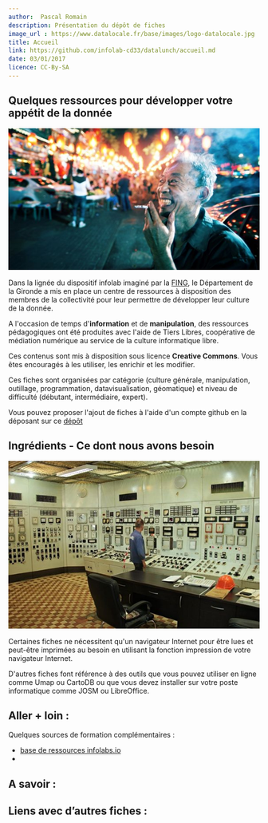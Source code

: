 ```yaml
---
author:  Pascal Romain
description: Présentation du dépôt de fiches
image_url : https://www.datalocale.fr/base/images/logo-datalocale.jpg
title: Accueil
link: https://github.com/infolab-cd33/datalunch/accueil.md
date: 03/01/2017
licence: CC-By-SA
---
```


## Quelques ressources pour développer votre appétit de la donnée

![démence de données](https://raw.githubusercontent.com/infolab-cd33/datalunch/master/img/visualisation/appetitDonnees.jpg)

Dans la lignée du dispositif infolab imaginé par la [FING](https://www.infolab.io), le Département de la Gironde a mis en place un centre de ressources à disposition des membres de la collectivité pour leur permettre de développer leur culture de la donnée.

A l'occasion de temps d'**information** et de **manipulation**, des ressources pédagogiques ont été produites avec l'aide de Tiers Libres, coopérative de médiation numérique au service de la culture informatique libre.

Ces contenus sont mis à disposition sous licence **Creative Commons**. Vous êtes encouragés à les utiliser, les enrichir et les modifier.  

Ces fiches sont organisées par catégorie (culture générale, manipulation, outillage, programmation, datavisualisation, géomatique) et niveau de difficulté (débutant, intermédiaire, expert). 

Vous pouvez proposer l'ajout de fiches à l'aide d'un compte github en la déposant sur ce [dépôt](https://github.com/infolab-cd33/datalunch)

## Ingrédients - Ce dont nous avons besoin

![salle de contrôle](https://raw.githubusercontent.com/infolab-cd33/datalunch/master/img/visualisation/salleControle.jpg)

Certaines fiches ne nécessitent qu'un navigateur Internet pour être lues et peut-être imprimées au besoin en utilisant la fonction impression de votre navigateur Internet.

D'autres fiches font référence à des outils que vous pouvez utiliser en ligne comme Umap ou CartoDB ou que vous devez installer sur votre poste informatique comme JOSM ou LibreOffice.

## Aller + loin :
Quelques sources de formation complémentaires :

* [base de ressources infolabs.io](http://infolabs.io/ressources)
* 
## A savoir :

## Liens avec d’autres fiches :
